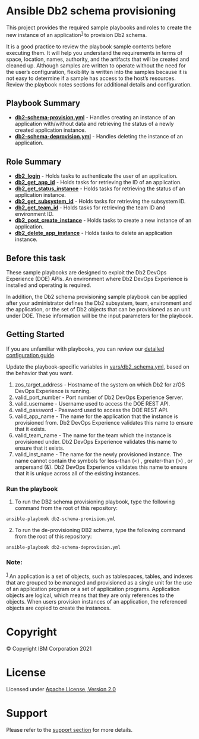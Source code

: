 # Ansible Db2 schema provisioning

This project provides the required sample playbooks and roles to create the new instance of an application<sup>[1](#footnote1)</sup> to provision Db2 schema.

It is a good practice to review the playbook sample contents before executing
them. It will help you understand the requirements in terms of space, location,
names, authority, and the artifacts that will be created and cleaned up.
Although samples are written to operate without the need for the user’s
configuration, flexibility is written into the samples because it is not easy
to determine if a sample has access to the host’s resources. Review the
playbook notes sections for additional details and configuration.

## Playbook Summary

- [**db2-schema-provision.yml**](db2-schema-provision.yml) - Handles creating an instance of an application with/without data and retrieving the status of a newly created application instance.
- [**db2-schema-deprovision.yml**](db2-schema-deprovision.yml) - Handles deleting the instance of an application.

## Role Summary

- [**db2_login**](roles/db2_login/README.md) - Holds tasks to authenticate the user of an application.
- [**db2_get_app_id**](roles/db2_get_app_id/README.md) - Holds tasks for retrieving the ID of an application.
- [**db2_get_status_instance**](roles/db2_get_status_instance/README.md) - Holds tasks for retrieving the status of an application instance.
- [**db2_get_subsystem_id**](roles/db2_get_subsystem_id/README.md) - Holds tasks for retrieving the subsystem ID.
- [**db2_get_team_id**](roles/db2_get_team_id/README.md) - Holds tasks for retrieving the team ID and environment ID.
- [**db2_post_create_instance**](roles/db2_post_create_instance/README.md) - Holds tasks to create a new instance of an application.
- [**db2_delete_app_instance**](roles/db2_delete_app_instance/README.md) - Holds tasks to delete an application instance.

## Before this task

These sample playbooks are designed to exploit the Db2 DevOps Experience (DOE) APIs. An environment where Db2 DevOps Experience is installed and operating is required.

In addition, the Db2 schema provisioning sample playbook can be applied after your administrator defines the Db2 subsystem, team, environment and the application, or the set of Db2 objects that can be provisioned as an unit under DOE. These information will be the input parameters for the playbook.

## Getting Started

If you are unfamiliar with playbooks, you can review our
[detailed configuration guide](https://github.com/IBM/z_ansible_collections_samples/blob/master/docs/share/zos_core/configuration_guide.md).

Update the playbook-specific variables in [vars/db2_schema.yml](vars/db2_schema.yml), based on the behavior that you want.
1. zos_target_address - Hostname of the system on which Db2 for z/OS DevOps Experience is running. 
2. valid_port_number - Port number of Db2 DevOps Experience Server.
3. valid_username - Username used to access the DOE REST API.
4. valid_password - Password used to access the DOE REST API.
5. valid_app_name - The name for the application that the instance is provisioned from. Db2 DevOps Experience validates this name to ensure that it exists.
6. valid_team_name - The  name for the team which the instance is provisioned under. Db2 DevOps Experience validates this name to ensure that it exists.
7. valid_inst_name - The name for the newly provisioned instance. The name cannot contain the symbols for less-than (&lt;) , greater-than (&gt;) , or ampersand (&amp;). Db2 DevOps Experience validates this name to ensure that it is unique across all of the existing instances.

### Run the playbook

1. To run the DB2 schema provisioning playbook, type the following command from the root of this repository:

  `ansible-playbook db2-schema-provision.yml`

2. To run the de-provisioning DB2 schema, type the following command from the root of this repository:

  `ansible-playbook db2-schema-deprovision.yml`

### Note: 
<sup>[1](#footnote1)</sup> An application is a set of objects, such as tablespaces, tables, and indexes that are grouped to be managed and provisioned as a single unit for the use of an application program or a set of application programs. Application objects are logical, which means that they are only references to the objects. When users provision instances of an application, the referenced objects are copied to create the instances.

# Copyright

© Copyright IBM Corporation 2021

# License

Licensed under [Apache License,
Version 2.0](https://opensource.org/licenses/Apache-2.0)

# Support

Please refer to the [support section](https://github.com/IBM/z_ansible_collections_samples/blob/master/README.md#support) for more
details.
